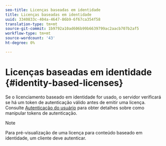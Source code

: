 ```yaml
---
seo-title: Licenças baseadas em identidade
title: Licenças baseadas em identidade
uuid: 3340833c-404a-4647-86b9-6f67ca354f58
translation-type: tm+mt
source-git-commit: 1b9792a10ad606b99b6639799ac2aacb707b2af5
workflow-type: tm+mt
source-wordcount: '43'
ht-degree: 0%

---
```



# Licenças baseadas em identidade {#identity-based-licenses}

Se o licenciamento baseado em identidade for usado, o servidor verificará se há um token de autenticação válido antes de emitir uma licença. Consulte [Autenticação do usuário](../../../aaxs-protecting-content/content-introduction/content-usage-rules/content-authentication/content-user-authentication.md) para obter detalhes sobre como manipular tokens de autenticação.

>[!NOTE]
>
>Para pré-visualização de uma licença para conteúdo baseado em identidade, um cliente deve autenticar.


